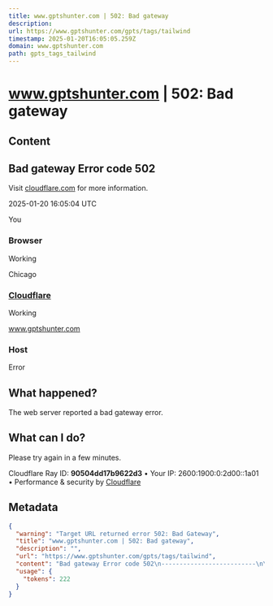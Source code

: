 ```yaml
---
title: www.gptshunter.com | 502: Bad gateway
description: 
url: https://www.gptshunter.com/gpts/tags/tailwind
timestamp: 2025-01-20T16:05:05.259Z
domain: www.gptshunter.com
path: gpts_tags_tailwind
---
```


# www.gptshunter.com | 502: Bad gateway



## Content

Bad gateway Error code 502
--------------------------

Visit [cloudflare.com](https://www.cloudflare.com/5xx-error-landing?utm_source=errorcode_502&utm_campaign=www.gptshunter.com) for more information.

2025-01-20 16:05:04 UTC

You

### Browser

Working

Chicago

### [Cloudflare](https://www.cloudflare.com/5xx-error-landing?utm_source=errorcode_502&utm_campaign=www.gptshunter.com)

Working

www.gptshunter.com

### Host

Error

What happened?
--------------

The web server reported a bad gateway error.

What can I do?
--------------

Please try again in a few minutes.

Cloudflare Ray ID: **90504dd17b9622d3** • Your IP: 2600:1900:0:2d00::1a01 • Performance & security by [Cloudflare](https://www.cloudflare.com/5xx-error-landing?utm_source=errorcode_502&utm_campaign=www.gptshunter.com)

## Metadata

```json
{
  "warning": "Target URL returned error 502: Bad Gateway",
  "title": "www.gptshunter.com | 502: Bad gateway",
  "description": "",
  "url": "https://www.gptshunter.com/gpts/tags/tailwind",
  "content": "Bad gateway Error code 502\n--------------------------\n\nVisit [cloudflare.com](https://www.cloudflare.com/5xx-error-landing?utm_source=errorcode_502&utm_campaign=www.gptshunter.com) for more information.\n\n2025-01-20 16:05:04 UTC\n\nYou\n\n### Browser\n\nWorking\n\nChicago\n\n### [Cloudflare](https://www.cloudflare.com/5xx-error-landing?utm_source=errorcode_502&utm_campaign=www.gptshunter.com)\n\nWorking\n\nwww.gptshunter.com\n\n### Host\n\nError\n\nWhat happened?\n--------------\n\nThe web server reported a bad gateway error.\n\nWhat can I do?\n--------------\n\nPlease try again in a few minutes.\n\nCloudflare Ray ID: **90504dd17b9622d3** • Your IP: 2600:1900:0:2d00::1a01 • Performance & security by [Cloudflare](https://www.cloudflare.com/5xx-error-landing?utm_source=errorcode_502&utm_campaign=www.gptshunter.com)",
  "usage": {
    "tokens": 222
  }
}
```
